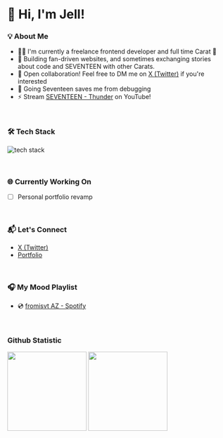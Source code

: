 # 👋 Hi, I'm Jell!

### 💡 About Me

- 🧑‍💻 I'm currently a freelance frontend developer and full time Carat 💎  
- 🔨 Building fan-driven websites, and sometimes exchanging stories about code and SEVENTEEN with other Carats.
- 📩 Open collaboration! Feel free to DM me on [X (Twitter)](https://x.com/_jellypudding) if you're interested
- 💖 Going Seventeen saves me from debugging
- ⚡ Stream [SEVENTEEN - Thunder](https://www.youtube.com/watch?v=pS57UX6s-xw) on YouTube!

<br>

### 🛠  Tech Stack
<img src="https://skillicons.dev/icons?i=js,ts,nodejs,react,nextjs,redux,vite,tailwind,figma,git,vscode&perline=12" alt="tech stack"> <br> 


<br>


### 🌐 Currently Working On

- [ ] Personal portfolio revamp

<br>

  ### 📬 Let's Connect

- [X (Twitter)](https://x.com/_jellypudding)
- [Portfolio](https://jellypudding.netlify.app)
  
<br>

### 🎧 My Mood Playlist
- 💿 [fromisvt AZ - Spotify](https://open.spotify.com/playlist/4w9hmbemZTBt2hM6HJ0gIe?si=a69eec9e6f0146a8)

<br>

### Github Statistic
<p align="left">
  <img height="180em" src ="https://github-readme-stats.vercel.app/api?username=jellpudding&&layout=compact&hide_title=1&card_width=300"/>
  <img height="180em" src="https://github-readme-stats.vercel.app/api/top-langs/?username=jellpudding&layout=compact&hide_title=1&card_width=300"/>
</p>
